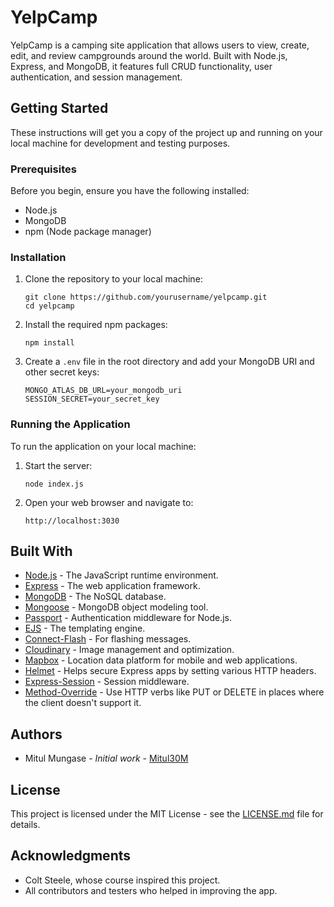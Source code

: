 <h1>YelpCamp</h1>

<p>
YelpCamp is a camping site application that allows users to view, create, edit, and review campgrounds around the world. Built with Node.js, Express, and MongoDB, it features full CRUD functionality, user authentication, and session management.
</p>

<h2>Getting Started</h2>

These instructions will get you a copy of the project up and running on your local machine for development and testing purposes.

### Prerequisites

Before you begin, ensure you have the following installed:
- Node.js
- MongoDB
- npm (Node package manager)

### Installation

1. Clone the repository to your local machine:
   ```
   git clone https://github.com/yourusername/yelpcamp.git
   cd yelpcamp
   ```

2. Install the required npm packages:
   ```
   npm install
   
   ```

3. Create a `.env` file in the root directory and add your MongoDB URI and other secret keys:
   ```
   MONGO_ATLAS_DB_URL=your_mongodb_uri
   SESSION_SECRET=your_secret_key
   ```

### Running the Application

To run the application on your local machine:

1. Start the server:
   ```
   node index.js
   
   ```

2. Open your web browser and navigate to:
   ```
   http://localhost:3030
   
   ```

## Built With

* [Node.js](https://nodejs.org/en/) - The JavaScript runtime environment.
* [Express](https://expressjs.com/) - The web application framework.
* [MongoDB](https://www.mongodb.com/) - The NoSQL database.
* [Mongoose](https://mongoosejs.com/) - MongoDB object modeling tool.
* [Passport](http://www.passportjs.org/) - Authentication middleware for Node.js.
* [EJS](https://ejs.co/) - The templating engine.
* [Connect-Flash](https://github.com/jaredhanson/connect-flash) - For flashing messages.
* [Cloudinary](https://cloudinary.com/) - Image management and optimization.
* [Mapbox](https://www.mapbox.com/) - Location data platform for mobile and web applications.
* [Helmet](https://helmetjs.github.io/) - Helps secure Express apps by setting various HTTP headers.
* [Express-Session](https://github.com/expressjs/session) - Session middleware.
* [Method-Override](https://github.com/expressjs/method-override) - Use HTTP verbs like PUT or DELETE in places where the client doesn't support it.

## Authors

* Mitul Mungase - *Initial work* - [Mitul30M](https://github.com/Mitul30M)

## License

This project is licensed under the MIT License - see the [LICENSE.md](LICENSE) file for details.

## Acknowledgments

* Colt Steele, whose course inspired this project.
* All contributors and testers who helped in improving the app.



